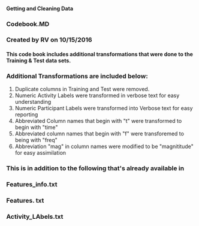 #### Getting and Cleaning Data
### Codebook.MD
### Created by RV on 10/15/2016

#### This code book includes additional transformations that were done to the Training & Test data sets. 


### Additional Transformations are included below:

1. Duplicate columns in Training and Test were removed. 
2. Numeric Activity Labels were transformed in verbose text for easy understanding
3. Numeric Participant Labels were transformed into Verbose text for easy reporting
4. Abbreviated Column names that begin with "t" were transformed to begin with "time"
5. Abbreviated column names that begin with "f" were transforemed to being with "freq"
6. Abbreviation "mag" in column names were modified to be "magnititude" for easy assimilation

### This is in addition to the following that's already available in 
### Features_info.txt
### Features. txt
### Activity_LAbels.txt 
